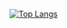 

[![Top Langs](https://github-readme-stats.vercel.app/api/top-langs/?username=lyfQAQ&layout=compact)](https://github.com/anuraghazra/github-readme-stats)
